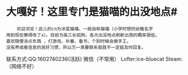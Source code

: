 <html>
<body oncontextmenu = "return false" ></body>
<body onselectstart = "return false" ></body>
<body oncopy = "return false" ></body>
</html>

# 大嘎好！这里专门是猫喵的出没地点#
        欢迎浏览！这儿的cn为冰蓝猫喵，一般自称猫喵（小学时想的幼稚名字
    用到现在懒得改了x）。目前为高三长弧狗，各大出没地点刷新出我的概率很低。
    喜欢随便涂点东西 ，打游戏，补番，看书，个别时候会做手工。 
    没有养成看信息的良好习惯，所以万一真要联系我我不一定能及时回复。
联系方式:QQ:1602740236(活跃) 微信（不常用） Lofter:ice-bluecat Steam:（网络不好）

